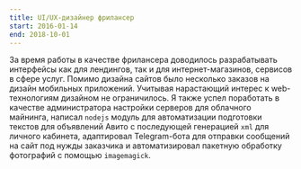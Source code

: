 ```yaml
---
title: UI/UX-дизайнер фрилансер
start: 2016-01-14
end: 2018-10-01
---
```


За время работы в качестве фрилансера доводилось разрабатывать интерфейсы как для лендингов, так и для интернет-магазинов, сервисов в сфере услуг. Помимо дизайна сайтов было несколько заказов на дизайн мобильных приложений. Учитывая нарастающий интерес к web-технологиям дизайном не ограничилось. Я также успел поработать в качестве администратора настройки серверов для облачного майнинга, написал `nodejs` модуль для автоматизации подготовки текстов для объявлений Авито с последующей генерацией `xml` для личного кабинета, адаптировал Telegram-бота для отправки сообщений на сайт под нужды заказчика и автоматизировал пакетную обработку фотографий с помощью `imagemagick`.
